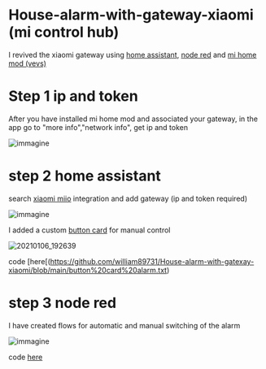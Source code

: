 # House-alarm-with-gateway-xiaomi (mi control hub)

I revived the xiaomi gateway using [home assistant](https://www.home-assistant.io/), [node red](https://nodered.org/) and [mi home mod (vevs)](https://pdalife.com/mi-home-android-a35796.html)

# Step 1  ip and token

After you have installed mi home mod and associated your gateway, in the app go to "more info","network info",  get ip and token

![immagine](https://user-images.githubusercontent.com/68069659/103764747-57f65580-501c-11eb-9bde-b3d018505274.png)


# step 2 home assistant

search [xiaomi miio](https://www.home-assistant.io/integrations/xiaomi_miio) integration and add gateway (ip and token required)

![immagine](https://user-images.githubusercontent.com/68069659/103765717-f1723700-501d-11eb-9310-da08a19dd987.png)

I added a custom [button card](https://github.com/custom-cards/button-card) for manual control

![20210106_192639](https://user-images.githubusercontent.com/68069659/103807306-83963180-5056-11eb-84e3-81a0186a2bb7.gif)

code [here[(https://github.com/william89731/House-alarm-with-gatexay-xiaomi/blob/main/button%20card%20alarm.txt)



# step 3 node red

I have created flows for automatic and manual switching of the alarm

![immagine](![immagine](https://user-images.githubusercontent.com/68069659/103811192-d672e780-505c-11eb-8701-8a5e93f45282.png))

code [here](https://github.com/william89731/House-alarm-with-gatexay-xiaomi/blob/main/flows%20alarm.txt)















